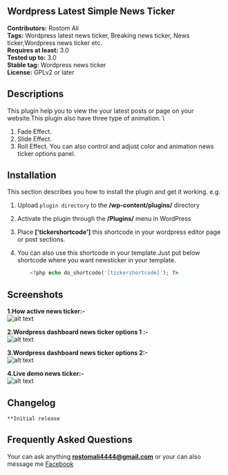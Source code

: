 ## Wordpress Latest Simple News Ticker 
**Contributors:** Rostom Ali \
**Tags:** Wordpress latest news ticker, Breaking news ticker, News ticker,Wordpress news ticker etc. \
**Requires at least:** 3.0 \
**Tested up to:** 3.0 \
**Stable tag:** Wordpress news ticker \
**License:** GPLv2 or later 

## Descriptions
This plugin help you to view the your latest posts or page on your website.This plugin also have three type of animation. \

1. Fade Effect.
1. Slide Effect.
1. Roll Effect.
You can also control and adjust color and animation news ticker options panel.

## Installation
This section describes you how to install the plugin and get it working.
	e.g.
	
1. Upload `plugin directory` to the **/wp-content/plugins/** directory
1. Activate the plugin through the **/Plugins/** menu in WordPress
1. Place **['tickershortcode']** this shortcode in your wordpress editor page or post sections.
1. You can also use this shortcode in your template.Just put below shortcode where you want newsticker in your template.

	```php
		<?php echo do_shortcode('[tickershortcode]'); ?>
	```

## Screenshots
**1.How active news ticker:-** \
![alt text](https://ps.w.org/latest-simple-news-ticker/assets/screenshot-1.png?rev=1692030 "How active news ticker")
	
**2.Wordpress dashboard news ticker options 1 :-** \
![alt text](https://ps.w.org/latest-simple-news-ticker/assets/screenshot-2.png?rev=1692030 "Wordpress dashboard news ticker options 1")
	
**3.Wordpress dashboard news ticker options 2:-** \
![alt text](https://ps.w.org/latest-simple-news-ticker/assets/screenshot-3.png?rev=1692030 "Wordpress dashboard news ticker options 2")
	
**4.Live demo news ticker:-** \
![alt text](https://ps.w.org/latest-simple-news-ticker/assets/screenshot-4.png?rev=1692030 "Live demo news ticker")

## Changelog
	**Initial release

## Frequently Asked Questions 
Your can ask anything **rostomali4444@gmail.com** 
or your can also message me <a href="http://www.facebook.com/engrrostomali">Facebook</a>
